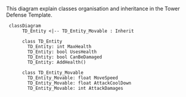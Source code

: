 This diagram explain classes organisation and inheritance in the Tower Defense Template.

```mermaid
 classDiagram
      TD_Entity <|-- TD_Entity_Movable : Inherit
 
      class TD_Entity
        TD_Entity: int MaxHealth
        TD_Entity: bool UsesHealth
        TD_Entity: bool CanBeDamaged
        TD_Entity: AddHealth()
      
      class TD_Entity_Movable
        TD_Entity_Movable: float MoveSpeed
        TD_Entity_Movable: float AttackCoolDown
        TD_Entity_Movable: int AttackDamages
```
